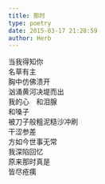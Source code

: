 ```yaml
---  
title: 那时  
type: poetry  
date: 2015-03-17 21:28:59  
author: Herb    
---  
```

当我得知你  
名草有主  
胸中仿佛溃开  
汹涌黄河决堤而出  
我的心　和泪腺  
和嗓子  
被刀子般粗泥糙沙冲刷  
干涩参差    
方如今世事无常  
我深陷回忆  
原来那时真是  
皆尽疮痍